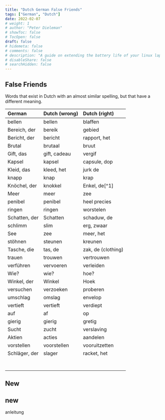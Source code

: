 ```yaml
---
title: "Dutch German False Friends"
tags: ["German", "Dutch"]
date: 2022-02-07
# weight: 1
# author: "Peter Dieleman"
# showToc: false
# TocOpen: false
draft: false
# hidemeta: false
# comments: false
# description: "A guide on extending the battery life of your linux laptop"
# disableShare: false
# searchHidden: false
---
```


## False Friends

Words that exist in Dutch with an almost similar spelling,
but that have a different meaning.

| German        | Dutch (wrong) | Dutch (right)      |
| :------------ | :------------ | :----------------- |
| bellen        | bellen        | blaffen            |
| Bereich, der  | bereik        | gebied             |
| Bericht, der  | bericht       | rapport, het       |
| Brutal        | brutaal       | bruut              |
| Gift, das     | gift, cadeau  | vergif             |
| Kapsel        | kapsel        | capsule, dop       |
| Kleid, das    | kleed, het    | jurk de            |
| knapp         | knap          | krap               |
| Knöchel, der  | knokkel       | Enkel, de[^1]      |
| Meer          | meer          | zee                |
| penibel       | penibel       | heel precies       |
| ringen        | ringen        | worstelen          |
| Schatten, der | Schatten      | schaduw, de        |
| schlimm       | slim          | erg, zwaar         |
| See           | zee           | meer, het          |
| stöhnen       | steunen       | kreunen            |
| Tasche, die   | tas, de       | zak, de (clothing) |
| trauen        | trouwen       | vertrouwen         |
| verführen     | vervoeren     | verleiden          |
| Wie?          | wie?          | hoe?               |
| Winkel, der   | Winkel        | Hoek               |
| versuchen     | verzoeken     | proberen           |
| umschlag      | omslag        | envelop            |
| vertieft      | vertieft      | verdiept           |
| auf           | af            | op                 |
| gierig        | gierig        | gretig             |
| Sucht         | zucht         | verslaving         |
| Aktien        | acties        | aandelen           |
| vorstellen    | voorstellen   | vooruitzetten      |
| Schläger, der | slager        | racket, het        |
|               |               |                    |
|               |               |                    |
|               |               |                    |
|               |               |                    |
|               |               |                    |
|               |               |                    |
|               |               |                    |

## New


## new 


anleitung

